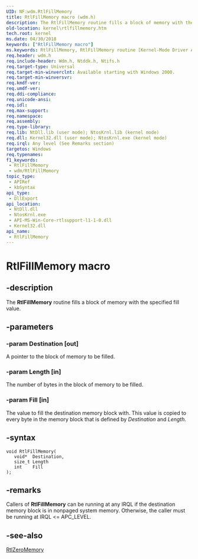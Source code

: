 ```yaml
---
UID: NF:wdm.RtlFillMemory
title: RtlFillMemory macro (wdm.h)
description: The RtlFillMemory routine fills a block of memory with the specified fill value.
old-location: kernel\rtlfillmemory.htm
tech.root: kernel
ms.date: 04/30/2018
keywords: ["RtlFillMemory macro"]
ms.keywords: RtlFillMemory, RtlFillMemory routine [Kernel-Mode Driver Architecture], k109_db7a2a9f-c7b5-40c3-9755-e386bbaf5353.xml, kernel.rtlfillmemory, wdm/RtlFillMemory
req.header: wdm.h
req.include-header: Wdm.h, Ntddk.h, Ntifs.h
req.target-type: Universal
req.target-min-winverclnt: Available starting with Windows 2000.
req.target-min-winversvr: 
req.kmdf-ver: 
req.umdf-ver: 
req.ddi-compliance: 
req.unicode-ansi: 
req.idl: 
req.max-support: 
req.namespace: 
req.assembly: 
req.type-library: 
req.lib: NtDll.lib (user mode); NtosKrnl.lib (kernel mode)
req.dll: Kernel32.dll (user mode); NtosKrnl.exe (kernel mode)
req.irql: Any level (See Remarks section)
targetos: Windows
req.typenames: 
f1_keywords:
 - RtlFillMemory
 - wdm/RtlFillMemory
topic_type:
 - APIRef
 - kbSyntax
api_type:
 - DllExport
api_location:
 - NtDll.dll
 - NtosKrnl.exe
 - API-MS-Win-Core-rtlsupport-l1-1-0.dll
 - Kernel32.dll
api_name:
 - RtlFillMemory
---
```


# RtlFillMemory macro


## -description

The <b>RtlFillMemory</b> routine fills a block of memory with the specified fill value.

## -parameters

### -param Destination [out]


A pointer to the block of memory to be filled.

### -param Length [in]


The number of bytes in the block of memory to be filled.

### -param Fill [in]


The value to fill the destination memory block with. This value is copied to every byte in the memory block that is defined by <i>Destination</i> and <i>Length</i>.

## -syntax

```
void RtlFillMemory(
   void*  Destination,
   size_t Length
   int    Fill
);
```

## -remarks

Callers of <b>RtlFillMemory</b> can be running at any IRQL if the destination memory block is in nonpaged system memory. Otherwise, the caller must be running at IRQL <= APC_LEVEL.

## -see-also

<a href="/windows-hardware/drivers/ddi/wdm/nf-wdm-rtlzeromemory">RtlZeroMemory</a>

